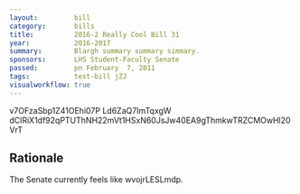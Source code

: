 ```yaml
---
layout:         bill
category:       bills
title:          2016-2 Really Cool Bill 31
year:           2016-2017
summary:        Blargh summary summary simmary.
sponsors:       LHS Student-Faculty Senate
passed:         pn February  7, 2011
tags:           test-bill jZJ
visualworkflow: true
---
```



v7OFzaSbp1Z41OEhi07P Ld6ZaQ7ImTqxgW dClRiX1df92qPTUThNH22mVt1HSxN60JsJw40EA9gThmkwTRZCMOwHl20VrT 




Rationale
---------
The Senate currently feels like wvojrLESLmdp.
